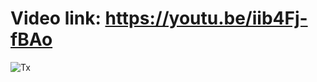 # Video link: https://youtu.be/iib4Fj-fBAo
![Tx](https://github.com/user-attachments/assets/dbebbcbf-18d2-4708-8e1a-f2f975f29cf9)
